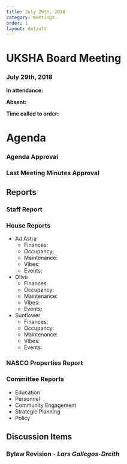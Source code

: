 ```yaml
---
title: July 29th, 2018
category: meetings
order: 1
layout: default
---
```


# UKSHA Board Meeting
### July 29th, 2018

**In attendance:** 

**Absent:**

**Time called to order:**

# Agenda

### Agenda Approval

### Last Meeting Minutes Approval

## Reports

### Staff Report

### House Reports
* Ad Astra
  * Finances:
  * Occupancy:
  * Maintenance:
  * Vibes:
  * Events:
* Olive
  * Finances:
  * Occupancy:
  * Maintenance:
  * Vibes:
  * Events:
* Sunflower
  * Finances:
  * Occupancy:
  * Maintenance:
  * Vibes:
  * Events:

### NASCO Properties Report

### Committee Reports
* Education
* Personnel
* Community Engagement
* Strategic Planning
* Policy

## Discussion Items

### Bylaw Revision - *Lars Gallegos-Dreith*
